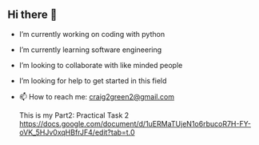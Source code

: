 ## Hi there 👋

- I’m currently working on coding with python
- I’m currently learning software engineering 
- I’m looking to collaborate with like minded people 
- I’m looking for help to get started in this field
  
- 📫 How to reach me: craig2green2@gmail.com

  This is my Part2: Practical Task 2
https://docs.google.com/document/d/1uERMaTUjeN1o6rbucoR7H-FY-oVK_5HJv0xqHBfrJF4/edit?tab=t.0
<!--#
**Johnny-Bravo-1/Johnny-Bravo-1** is a ✨ _special_ ✨ repository because its `README.md` (this file) appears on your GitHub profile.
